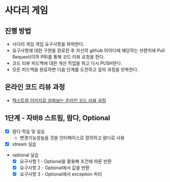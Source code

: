 # 사다리 게임
## 진행 방법
* 사다리 게임 게임 요구사항을 파악한다.
* 요구사항에 대한 구현을 완료한 후 자신의 github 아이디에 해당하는 브랜치에 Pull Request(이하 PR)를 통해 코드 리뷰 요청을 한다.
* 코드 리뷰 피드백에 대한 개선 작업을 하고 다시 PUSH한다.
* 모든 피드백을 완료하면 다음 단계를 도전하고 앞의 과정을 반복한다.

## 온라인 코드 리뷰 과정
* [텍스트와 이미지로 살펴보는 온라인 코드 리뷰 과정](https://github.com/nextstep-step/nextstep-docs/tree/master/codereview)

## 1단계 - 자바8 스트림, 람다, Optional
* [x] 람다 학습 및 실습
  * 변경가능성높음 것을 인터페이스로 정의하고 람다로 사용
* [x] stream 실습
* optional 실습
  * [x] 요구사항 1 - Optional을 활용해 조건에 따른 반환
  * [x] 요구사항 2 - Optional에서 값을 반환
  * [x] 요구사항 3 - Optional에서 exception 처리